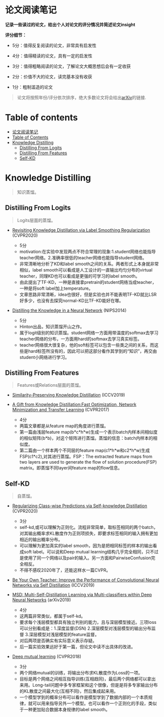 # 论文阅读笔记

**记录一些读过的论文，给出个人对论文的评分情况并简述论文insight**

**评分细节：** 

- 5分：值得反复阅读的论文，非常具有启发性

- 4分：值得精读的论文，具有一定的启发性

- 3分：值得粗略阅读的论文，了解论文大概思想后会有一定收获

- 2分：价值不大的论文，读完基本没有收获

- 1分：粗制滥造的论文

> 论文将按照年份/评分依次排序，绝大多数论文将会给出[arXiv](https://arxiv.org/)的链接.


# Table of contents

- [论文阅读笔记](#论文阅读笔记)
- [Table of Contents](#table-of-contents)
- [Knowledge Distilling](#knowledge-distilling)
  - [Distilling From Logits](#distilling-from-logits)
  - [Distilling From Features](#distilling-from-features)
  - [Self-KD](#self-KD)

# Knowledge Distilling

> 知识蒸馏。

## Distilling From Logits

> Logits层面的蒸馏。

- [Revisiting Knowledge Distillation via Label Smoothing Regularization](https://arxiv.org/abs/1909.11723) (CVPR2020)
    - 5分
    - motivation:在实验中发现两点不符合常理的现象:1.student网络也能指导teacher网络。2.准确率很低的teacher网络也能指导student网络。
    - 非常清晰地分析了KD和label smooth之间的关系。两者形式上本身就非常相似，label smooth可以看成是人工设计的一直输出均匀分布的virtual teacher，同理KD也可以看成是更强的可学习的label smooth。
    - 由此提出了TF-KD，一种是直接拿pretrain的student网络当成teacher，一种是将soft label加上temperature。
    - 文章思路非常清晰，idea也很好，但是实验也并不能表明TF-KD就比LSR好多少，也没有去探究normal-KD比TF-KD能好在哪。

- [Distilling the Knowledge in a Neural Network](https://arxiv.org/abs/1503.02531) (NIPS2014)
    - 5分
    - Hinton出品，知识蒸馏开山之作。
    - 属于logit级别的知识蒸馏。student网络一方面用带温度的softmax去学习teacher网络的分布，一方面用hard的softmax去学习真实标签。
    - teacher网络很大很复杂，他的soft标签可以包含一些类之间的关系，而这些是hard标签所没有的，因此可以把这部分看作其学到的“知识”，再交由student小网络进行学习。

## Distilling From Features

> Features或Relations层面的蒸馏。

- [Similarity-Preserving Knowledge Distillation](https://arxiv.org/abs/1907.09682) (ICCV2019)
- [A Gift from Knowledge Distillation:Fast Optimization, Network Minimization and Transfer Learning](https://openaccess.thecvf.com/content_cvpr_2017/papers/Yim_A_Gift_From_CVPR_2017_paper.pdf) (CVPR2017)

    - 4分
    - 两篇文章都是从feature map的角度进行蒸馏。
    - 第一篇由浅层feature map(b\*c\*h\*w)生成一个表示batch内样本间相似度的相似矩阵(b\*b)，对这个矩阵进行蒸馏。蒸馏的信息：batch内样本的相似度。
    - 第二篇由一个样本两个不同层的feature map(c1\*h\*w和c2\*h\*w)生成FSP(c1\*c2),对其进行蒸馏。FSP：The extracted feature maps from two layers are used to generate the flow of solution procedure(FSP) matrix。即蒸馏不同layer间feature map的flow信息。

## Self-KD

> 自蒸馏。

- [Regularizing Class-wise Predictions via Self-knowledge Distillation](https://arxiv.org/abs/2003.13964) (CVPR2020)
    - 3分
    - self-kd,或可以理解为正则化。流程非常简单，取标签相同的两个batch，对其输出概率求KL散度作为正则项损失，即要求标签相同的输入拥有更加相近的输出概率分布。
    - 可以理解为更加真实的label smooth，因为是把相同标签的样本的输出看成soft label。可以说和Deep mutual learning结构几乎完全相同，只不过是使用了同一个网络以及pair的输入。另一方面和PairwiseConfusion完全相反。
    - 不得不感叹2020年了，还能这样水一篇CVPR。

- [Be Your Own Teacher: Improve the Performance of Convolutional Neural Networks via Self Distillation](https://arxiv.org/abs/1905.08094) (ICCV2019)
- [MSD: Multi-Self-Distillation Learning via Multi-classifiers within Deep Neural Networks](https://arxiv.org/abs/1911.09418) (arXiv2019)
    - 4分
    - 这两篇非常类似，都属于self-kd。
    - 要求每个浅层模型都具有独立判别的能力，且与深层模型接近。三项loss可以分别看成是：1.深度监督(DSN) 2.深层模型对浅层模型的输出分布监督 3.深层模型对浅层模型的feature监督。
    - 对后两项是否确实有实际意义表示存疑。
    - 后一篇实验效果远好于第一篇，但论文中读不出具体的改进。

- [Deep mutual learning](https://arxiv.org/abs/1706.00384) (CVPR2018)
    - 3分
    - 两个网络mutual的训练，将输出分布求KL散度作为Loss的一项。
    - 目标是两个网络之间相互指导训练(互相趋同)，最后两个网络都可以拿出来用。Long-tail问题中多专家框架和这个很像，但是是将多专家输出分布的KL散度之间最大化(互相不同)，然后集成起来用。
    - 一个模型学到的概率分布可以看作是模型学到了数据内部的一个本质规律，就可以用来指导另外一个模型。也可以看作一个正则化的手段，类似于一种更加贴合数据本身规律的label smooth。


